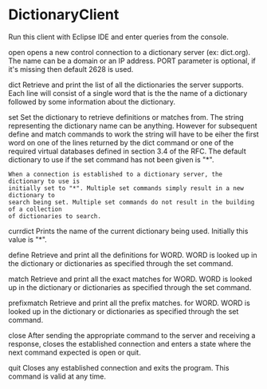 # DictionaryClient
Run this client with Eclipse IDE and enter queries from the console.

open <SERVER> <PORT>
    opens a new control connection to a dictionary server (ex: dict.org). The name can be a domain or an IP address. PORT parameter is optional, if it's missing then default 2628 is used.

dict
    Retrieve and print the list of all the dictionaries the server supports. Each line will consist of a single word that is the the name of a dictionary followed by some
    information about the dictionary.

set <DICTIONARY>
    Set the dictionary to retrieve definitions or matches from. The string representing
    the dictionary name can be anything. However for subsequent define and match commands to work the string will have to be eiher the first word on one of the lines
    returned by the dict command or one of the required virtual databases defined in
    section 3.4 of the RFC. The default dictionary to use if the set command has not
    been given is "*".
    
    When a connection is established to a dictionary server, the dictionary to use is
    initially set to "*". Multiple set commands simply result in a new dictionary to
    search being set. Multiple set commands do not result in the building of a collection
    of dictionaries to search.

currdict
    Prints the name of the current dictionary being used. Initially this value is "*".

define <WORD>
    Retrieve and print all the definitions for WORD. WORD is looked up in the
    dictionary or dictionaries as specified through the set command.

match <WORD>
    Retrieve and print all the exact matches for WORD. WORD is looked up in the
    dictionary or dictionaries as specified through the set command.

prefixmatch <WORD>
    Retrieve and print all the prefix matches. for WORD. WORD is looked up in the
    dictionary or dictionaries as specified through the set command.

close
    After sending the appropriate command to the server and receiving a response,
    closes the established connection and enters a state where the next command
    expected is open or quit.

quit
    Closes any established connection and exits the program. This command is valid at
    any time.